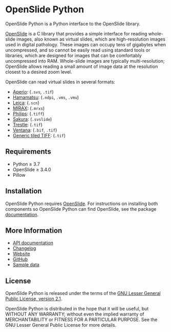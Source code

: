 # OpenSlide Python

OpenSlide Python is a Python interface to the OpenSlide library.

[OpenSlide] is a C library that provides a simple interface for reading
whole-slide images, also known as virtual slides, which are high-resolution
images used in digital pathology.  These images can occupy tens of gigabytes
when uncompressed, and so cannot be easily read using standard tools or
libraries, which are designed for images that can be comfortably
uncompressed into RAM.  Whole-slide images are typically multi-resolution;
OpenSlide allows reading a small amount of image data at the resolution
closest to a desired zoom level.

OpenSlide can read virtual slides in several formats:

* [Aperio][]: (`.svs`, `.tif`)
* [Hamamatsu][]: (`.ndpi`, `.vms`, `.vmu`)
* [Leica][]: (`.scn`)
* [MIRAX][]: (`.mrxs`)
* [Philips][]: (`.tiff`)
* [Sakura][]: (`.svslide`)
* [Trestle][]: (`.tif`)
* [Ventana][]: (`.bif`, `.tif`)
* [Generic tiled TIFF][]: (`.tif`)

[OpenSlide]: https://openslide.org/
[Aperio]: https://openslide.org/formats/aperio/
[Hamamatsu]: https://openslide.org/formats/hamamatsu/
[Leica]: https://openslide.org/formats/leica/
[MIRAX]: https://openslide.org/formats/mirax/
[Philips]: https://openslide.org/formats/philips/
[Sakura]: https://openslide.org/formats/sakura/
[Trestle]: https://openslide.org/formats/trestle/
[Ventana]: https://openslide.org/formats/ventana/
[Generic tiled TIFF]: https://openslide.org/formats/generic-tiff/


## Requirements

* Python &ge; 3.7
* OpenSlide &ge; 3.4.0
* Pillow


## Installation

OpenSlide Python requires [OpenSlide].  For instructions on installing both
components so OpenSlide Python can find OpenSlide, see the package
[documentation][installing].

[installing]: https://openslide.org/api/python/#installing


## More Information

- [API documentation](https://openslide.org/api/python/)
- [Changelog](https://github.com/openslide/openslide-python/blob/main/CHANGELOG.md#notable-changes-in-openslide-python)
- [Website][OpenSlide]
- [GitHub](https://github.com/openslide/openslide-python)
- [Sample data](http://openslide.cs.cmu.edu/download/openslide-testdata/)


## License

OpenSlide Python is released under the terms of the [GNU Lesser General
Public License, version 2.1](https://openslide.org/license/).

OpenSlide Python is distributed in the hope that it will be useful, but
WITHOUT ANY WARRANTY; without even the implied warranty of MERCHANTABILITY
or FITNESS FOR A PARTICULAR PURPOSE.  See the GNU Lesser General Public
License for more details.
